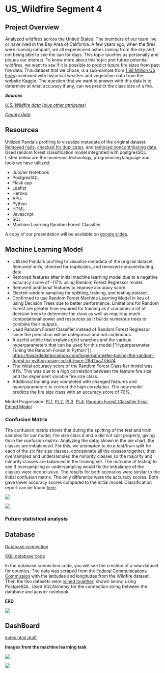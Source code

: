 # US_Wildfire Segment 4


## Project Overview
Analyzed wildfires across the United States. The members of our team live or have lived in the Bay Area of California. A few years ago, when the fires were running rampant, we all experienced ashes raining from the sky and not being able to see the sun for days. This topic touches us personally and piques our interest. To know more about this topic and future potential wildfires, we want to see if it is possible to predict future fire sizes from past fire data. This dataset that we chose, is a sub-sample from [1.88 Million US Fires]( https://www.kaggle.com/rtatman/188-million-us-wildfires) combined with historical weather and vegetation data from the website Kaggle. The question that we want to answer with this data is to determine at what accuracy if any, can we predict the class size of a fire.

***Sources***

*[U.S. Wildfire data (plus other attributes)](https://www.kaggle.com/capcloudcoder/us-wildfire-data-plus-other-attributes?select=FW_Veg_Rem_Combined.csv)*

*[County data](https://geo.fcc.gov/api/census/)*

## Resources
Utilized Panda's profiling to visualize metadata of the original dataset. [Removed nulls](https://github.com/Ariannatopbjerg/US_Wildfire/blob/main/Notebooks/wildfire_cleanup_pt3.ipynb), [checked for duplicates](https://github.com/Ariannatopbjerg/US_Wildfire/blob/main/Notebooks/Wildfire_cleanup_pt1.ipynb), and [removed noncontributing data](https://github.com/Ariannatopbjerg/US_Wildfire/blob/main/Notebooks/wildfire_cleanup_pt2.ipynb). Used random forest classification model integrated with postgresSQL. Listed below are the numerous technology, programming language and tools we have utilized: 

- Jupyter Notebook 
- PostgresSQL 
- Flask app 
- Leaflet
- Heroku
- APIs
- Python
- HTML
- Javascript
- SQL
- Machine Learning Random Forest Classifier 

A copy of our presentation will be available on [google slides](https://docs.google.com/presentation/d/1zNJLu_Os-ALgjHbccoEGw9cjZcJPYD_3G4ZGsKlYAwc/edit#slide=id.p).

## Machine Learning Model 
- Utilized Panda's profiling to visualize metadata of the original dataset. Removed nulls, checked for duplicates, and removed noncontributing data.
- Removed features after initial machine learning model due to a negative accuracy score of -117% using Random Forest Regressor model. 
- Removed additional features to improve accuracy score.
- Elected random sampling for splitting, training, and testing dataset.
- Confirmed to use Random Forest Machine Learning Model in lieu of using Decision Trees due to better performance. Limitations for Random Forest are greater time required for training as it combines a lot of decision trees to determine the class as well as requiring much computational power and resources as it builds numerous trees to combine their outputs. 
- Used Random Forest Classifier instead of Random Forest Regressor since the prediction will be categorical and not continuous.
- A useful article that explains grid searches and the various hyperparameters that can be used for this model:["Hyperparameter Tuning the Random Forest in Python"]( https://towardsdatascience.com/hyperparameter-tuning-the-random-forest-in-python-using-scikit-learn-28d2aa77dd74. 
- The initial accuracy score of the Random Forest Classifier model was 91%. This was due to a high correlation between the feature fire size and the dependent variable fire size class. 
- Additional training was completed with changed features and hyperparameters to correct the high correlation. The new model predicts the fire size class with an accuracy score of 70%.

Model Progression: [Pt.1](https://github.com/Ariannatopbjerg/US_Wildfire/blob/main/Notebooks/ML_RandomForest_v1.ipynb), [Pt.2](https://github.com/Ariannatopbjerg/US_Wildfire/blob/main/Notebooks/ML_RandomForest_v2.ipynb), [Pt.3](https://github.com/Ariannatopbjerg/US_Wildfire/blob/main/Notebooks/ML_RandomForest_v3.ipynb), [Pt.4](https://github.com/Ariannatopbjerg/US_Wildfire/blob/main/Notebooks/randomforestclassifier_trial_and_error_91.ipynb), [Random Forest Classifier Final](https://github.com/Ariannatopbjerg/US_Wildfire/blob/main/Notebooks/ML_model_wildfire_segment_2.ipynb), [Edited Model](https://github.com/Ariannatopbjerg/US_Wildfire/blob/main/Notebooks/ML_model_wildfire_tweaking.ipynb)

### Confusion Matrix
The confusion matrix shows that during the splitting of the test and train samples for our model, fire size class d and e did not split properly, giving 0s in the confusion matrix. Analyzing the data; shown in the pie chart, the classes are imbalanced. For this, we attempted to do a test/train split for each of the six fire size classes, concatenate all the classes together, then oversampled and undersampled the minority classes so the majority and minority classes are balanced in the training set. The outcome of testing to see if oversampling or undersampling would fix the imbalance of the classes were inconclusive. The results for both scenarios were similar to the initial confusion matrix. The only difference were the accuracy scores. Both gave lower accuracy scores compared to the initial model. Classification report can be found [here](https://github.com/Ariannatopbjerg/US_Wildfire/blob/AriannaSeg4/images/classification_report.png). 

![](https://github.com/Ariannatopbjerg/US_Wildfire/blob/AriannaSeg4/images/confussion_matrix.png)   

![](https://github.com/Ariannatopbjerg/US_Wildfire/blob/AriannaSeg4/images/fire_size_class_count.PNG)
### Future statistical analysis

## Database 
[Database connection](https://github.com/Ariannatopbjerg/US_Wildfire/blob/main/Notebooks/Wildfire_DB_Connect.ipynb)

[SQL database code](https://github.com/Ariannatopbjerg/US_Wildfire/tree/main/sql)

In the database connection code, you will see the creation of a new dataset for counties. The data was scraped from the [Federal Communications Commission]( https://geo.fcc.gov/api/census/) with the latitudes and longitudes from the Wildfire dataset. Then the two datasets were [joined together](https://github.com/Ariannatopbjerg/US_Wildfire/blob/main/images/join_code.png); shown below, using PostgreSQL. Used SQLAlchemy for the connection string between the database and jupyter notebook. 

**ERD**

![](https://github.com/Ariannatopbjerg/US_Wildfire/blob/main/images/ERD-Wildfire.png)

## DashBoard
[index.html draft](https://github.com/Ariannatopbjerg/US_Wildfire/blob/main/Dashboard/index.html)

**Images from the machine learning task**

![](https://github.com/Ariannatopbjerg/US_Wildfire/blob/main/images/various_accuracy_scores.png)

![](https://github.com/Ariannatopbjerg/US_Wildfire/blob/main/images/ML_model_70_percent.png)






